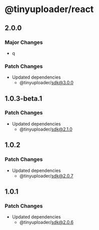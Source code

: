 # @tinyuploader/react

## 2.0.0

### Major Changes

- q

### Patch Changes

- Updated dependencies
  - @tinyuploader/sdk@3.0.0

## 1.0.3-beta.1

### Patch Changes

- Updated dependencies
  - @tinyuploader/sdk@2.1.0

## 1.0.2

### Patch Changes

- Updated dependencies
  - @tinyuploader/sdk@2.0.7

## 1.0.1

### Patch Changes

- Updated dependencies
  - @tinyuploader/sdk@2.0.6
